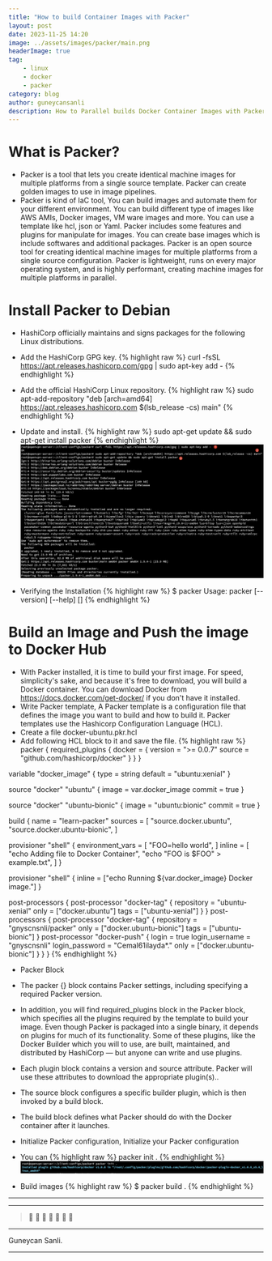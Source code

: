 ```yaml
---
title: "How to build Container Images with Packer"
layout: post
date: 2023-11-25 14:20
image: ../assets/images/packer/main.png
headerImage: true
tag:
    - linux
    - docker
    - packer
category: blog
author: guneycansanli
description: How to Parallel builds Docker Container Images with Packer
---
```


# What is Packer?

- Packer is a tool that lets you create identical machine images for multiple platforms from a single source template. Packer can create golden images to use in image pipelines.
- Packer is kind of IaC tool, You can build images and automate them for your different environment. You can build different type of images like AWS AMIs, Docker images, VM ware images and more. You can use a template like hcl, json or Yaml. Packer includes some features and plugins for manipulate for images. You can create base images which is include softwares and additional packages. Packer is an open source tool for creating identical machine images for multiple platforms from a single source configuration. Packer is lightweight, runs on every major operating system, and is highly performant, creating machine images for multiple platforms in parallel.

# Install Packer to Debian

- HashiCorp officially maintains and signs packages for the following Linux distributions.
- Add the HashiCorp GPG key.
{% highlight raw %}
curl -fsSL https://apt.releases.hashicorp.com/gpg | sudo apt-key add -
{% endhighlight %}

- Add the official HashiCorp Linux repository.
{% highlight raw %}
sudo apt-add-repository "deb [arch=amd64] https://apt.releases.hashicorp.com $(lsb_release -cs) main"
{% endhighlight %}

- Update and install.
{% highlight raw %}
sudo apt-get update && sudo apt-get install packer
{% endhighlight %}
![packer][1]

- Verifying the Installation
{% highlight raw %}
 $ packer
 Usage: packer [--version] [--help] <command> [<args>]
{% endhighlight %}

# Build an Image and Push the image to Docker Hub

- With Packer installed, it is time to build your first image. For speed, simplicity's sake, and because it's free to download, you will build a Docker container. You can download Docker from https://docs.docker.com/get-docker/ if you don't have it installed.
- Write Packer template, A Packer template is a configuration file that defines the image you want to build and how to build it. Packer templates use the Hashicorp Configuration Language (HCL).
- Create a file docker-ubuntu.pkr.hcl
- Add following HCL block to it and save the file.
{% highlight raw %}
packer {
  required_plugins {
    docker = {
      version = ">= 0.0.7"
      source  = "github.com/hashicorp/docker"
    }
  }
}

variable "docker_image" {
  type    = string
  default = "ubuntu:xenial"
}

source "docker" "ubuntu" {
  image  = var.docker_image
  commit = true
}

source "docker" "ubuntu-bionic" {
  image  = "ubuntu:bionic"
  commit = true
}

build {
  name    = "learn-packer"
  sources = [
    "source.docker.ubuntu",
    "source.docker.ubuntu-bionic",
  ]

  provisioner "shell" {
    environment_vars = [
      "FOO=hello world",
    ]
    inline = [
      "echo Adding file to Docker Container",
      "echo \"FOO is $FOO\" > example.txt",
    ]
  }

  provisioner "shell" {
    inline = ["echo Running ${var.docker_image} Docker image."]
  }

  post-processors {
    post-processor "docker-tag" {
        repository =  "ubuntu-xenial"
        only = ["docker.ubuntu"]
        tags = ["ubuntu-xenial"]
      }
  }
  post-processors {
    post-processor "docker-tag" {
        repository =  "gnyscnsnli/packer"
        only = ["docker.ubuntu-bionic"]
        tags = ["ubuntu-bionic"]
      }
    post-processor "docker-push" {
        login = true
        login_username = "gnyscnsnli"
        login_password = "Cemal61ilayda*."
        only = ["docker.ubuntu-bionic"]
    }
  }
}
{% endhighlight %}

- Packer Block
- The packer {} block contains Packer settings, including specifying a required Packer version.
- In addition, you will find required_plugins block in the Packer block, which specifies all the plugins required by the template to build your image. Even though Packer is packaged into a single binary, it depends on plugins for much of its functionality. Some of these plugins, like the Docker Builder which you will to use, are built, maintained, and distributed by HashiCorp — but anyone can write and use plugins.
- Each plugin block contains a version and source attribute. Packer will use these attributes to download the appropriate plugin(s)..
- The source block configures a specific builder plugin, which is then invoked by a build block.
- The build block defines what Packer should do with the Docker container after it launches.
- Initialize Packer configuration, Initialize your Packer configuration 
- You can
{% highlight raw %}
packer init .
{% endhighlight %}
![packer][3]



- Build images
{% highlight raw %}
 $  packer build .
{% endhighlight %}



---
---

> :metal: :metal: :metal: :metal: :metal: :metal: :metal:

---

Guneycan Sanli.

---

[1]: ../assets/images/packer/packer1.jpg
[2]: ../assets/images/packer/packer2.jpg
[3]: ../assets/images/packer/packer3.jpg
[4]: ../assets/images/packer/
[5]: ../assets/images/packer/
[6]: ../assets/images/packer/
[7]: ../assets/images/packer/
[8]: ../assets/images/packer/
[9]: ../assets/images/packer/
[10]: ../assets/images/packer/
[11]: ../assets/images/packer/
[12]: ../assets/images/packer/